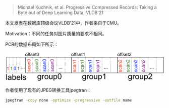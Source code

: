 > Michael Kuchnik, et al. Progressive Compressed Records: Taking a Byte out of Deep Learning Data, VLDB'21

本文发表在数据库顶级会议VLDB'21中，作者来自于CMU。

Motivation：不同的任务对图片质量的要求不相同。

PCR的数据布局如下所示：

![](../../img/paper-vldb21-progressive-compressed-records.png)

作者使用了现有的JPEG转换工具jpegtran：

```bash
jpegtran -copy none -optimize -progressive -outfile name
```

